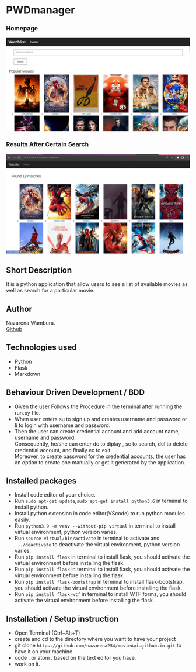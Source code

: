 # PWDmanager
### Homepage
![Alt text](./app/static/images/WatchlistApi.png "Watchlist homepage")
### Results After Certain Search
![Alt text](./app/static/images/search.png "Watchlist searchpage")

## Short Description
It is a python application that allow users to see a list of available movies as well as search for a particular movie. 


## Author
Nazarena Wambura.</br>
[Github](https://github.com/nazarena254)


## Technologies used
* Python
* Flask
* Markdown


## Behaviour Driven Development / BDD
* Given the user Follows the Procedure in the terminal after running the run.py file.
* When user enters su to sign up and creates username and password or li to login with username and password.
* Then the user can create credential account and add account name, username and password.<br>  Consequently, he/she can enter dc to diplay , sc to search, del to delete credential account, and finally ex to exit.<br>
Moreover, to create password for the credential accounts, the user has an option to create one manually or get it generated by the application.


## Installed packages
* Install code editor of your choice.
* Run `sudo apt-get update`,`sudo apt-get install python3.6` in terminal to install python.
* Install python extension in code editor(VScode) to run python modules easily.
* Run `python3.9 -m venv --without-pip virtual` in terminal to install virtual environment, python version varies.
* Run `source virtual/bin/activate` in terminal to activate and `.../deactivate` to deactivate the virtual environment, python version varies.
* Run `pip install flask` in terminal to install flask, you should activate the virtual environment before installing the flask.
* Run `pip install flask` in terminal to install flask, you should activate the virtual environment before installing the flask.
* Run `pip install flask-bootstrap` in terminal to install flask-bootstrap, you should activate the virtual environment before installing the flask.
* Run `pip install flask-wtf` in terminal to install WTF forms, you should activate the virtual environment before installing the flask.




## Installation / Setup instruction
* Open Terminal {Ctrl+Alt+T}
* create and cd to the directory where you want to have your project
* git clone ```https://github.com/nazarena254/movieApi.github.io.git``` to have it on your machine.
* code . or atom . based on the text editor you have.
* work on it.